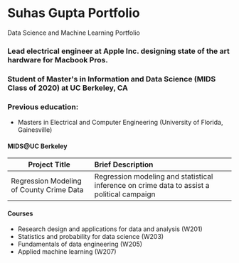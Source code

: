 # Suhas Gupta Portfolio
Data Science and Machine Learning Portfolio

### Lead electrical engineer at Apple Inc. designing state of the art hardware for Macbook Pros. 
### Student of Master's in Information and Data Science (MIDS Class of 2020) at UC Berkeley, CA

### Previous education: 
  - Masters in Electrical and Computer Engineering (University of Florida, Gainesville)

#### MIDS@UC Berkeley

| Project Title|Brief Description|
|----------|:-------------|
| Regression Modeling of County Crime Data |  Regression modeling and statistical inference on crime data to assist a political campaign|


#### Courses
  - Research design and applications for data and analysis (W201)
  - Statistics and probability for data science (W203)
  - Fundamentals of data engineering (W205)
  - Applied machine learning (W207)
